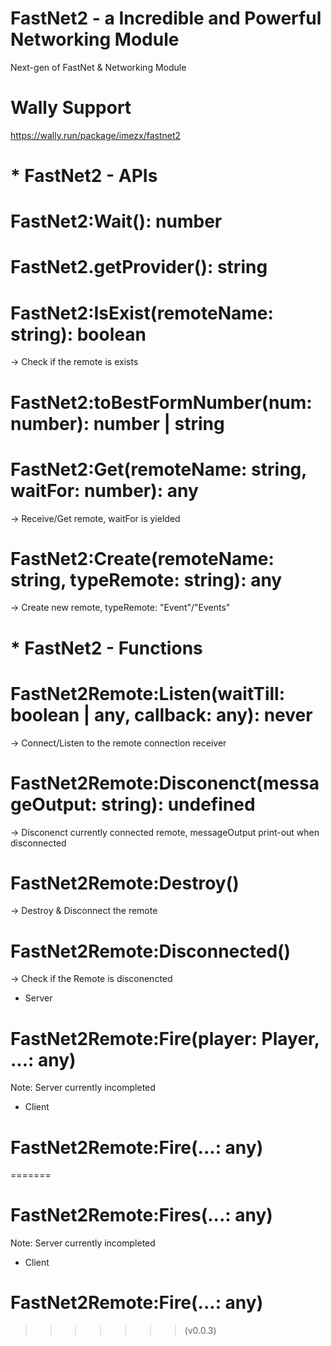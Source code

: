 # FastNet2 - a Incredible and Powerful Networking Module
Next-gen of FastNet & Networking Module

# Wally Support
https://wally.run/package/imezx/fastnet2

# * FastNet2 - APIs

# FastNet2:Wait(): number
# FastNet2.getProvider(): string
# FastNet2:IsExist(remoteName: string): boolean
-> Check if the remote is exists
# FastNet2:toBestFormNumber(num: number): number | string
# FastNet2:Get(remoteName: string, waitFor: number): any
-> Receive/Get remote, waitFor is yielded
# FastNet2:Create(remoteName: string, typeRemote: string): any
-> Create new remote, typeRemote: "Event"/"Events"

# * FastNet2 - Functions

# FastNet2Remote:Listen(waitTill: boolean | any, callback: any): never
-> Connect/Listen to the remote connection receiver
# FastNet2Remote:Disconenct(messageOutput: string): undefined
-> Disconenct currently connected remote, messageOutput print-out when disconnected
# FastNet2Remote:Destroy()
-> Destroy & Disconnect the remote
# FastNet2Remote:Disconnected()
-> Check if the Remote is disconencted

- Server
# FastNet2Remote:Fire(player: Player, ...: any)
Note: Server currently incompleted

- Client
# FastNet2Remote:Fire(...: any)
=======
# FastNet2Remote:Fires(...: any)
Note: Server currently incompleted
- Client
# FastNet2Remote:Fire(...: any)
>>>>>>> (v0.0.3)
